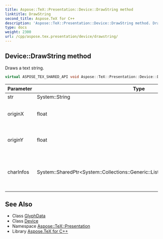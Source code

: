 ```yaml
---
title: Aspose::TeX::Presentation::Device::DrawString method
linktitle: DrawString
second_title: Aspose.TeX for C++
description: 'Aspose::TeX::Presentation::Device::DrawString method. Draws a text string in C++.'
type: docs
weight: 2300
url: /cpp/aspose.tex.presentation/device/drawstring/
---
```

## Device::DrawString method


Draws a text string.

```cpp
virtual ASPOSE_TEX_SHARED_API void Aspose::TeX::Presentation::Device::DrawString(System::String str, float originX, float originY, System::SharedPtr<System::Collections::Generic::List<System::SharedPtr<GlyphData>>> charInfos)=0
```


| Parameter | Type | Description |
| --- | --- | --- |
| str | System::String | The string. |
| originX | float | The x coordinate of the origin. |
| originY | float | The x coordinate of the origin. |
| charInfos | System::SharedPtr\<System::Collections::Generic::List\<System::SharedPtr\<GlyphData\>\>\> | Glyph data required for precise typesetting of a text string. |



## See Also

* Class [GlyphData](../../glyphdata/)
* Class [Device](../)
* Namespace [Aspose::TeX::Presentation](../../)
* Library [Aspose.TeX for C++](../../../)
